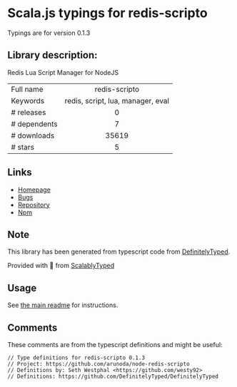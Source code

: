 
# Scala.js typings for redis-scripto

Typings are for version 0.1.3

## Library description:
Redis Lua Script Manager for NodeJS

|                    |                 |
| ------------------ | :-------------: |
| Full name          | redis-scripto |
| Keywords           | redis, script, lua, manager, eval |
| # releases         | 0 |
| # dependents       | 7 |
| # downloads        | 35619 |
| # stars            | 5 |

## Links
- [Homepage](https://github.com/arunoda/node-redis-scripto)
- [Bugs](https://github.com/arunoda/node-redis-scripto/issues)
- [Repository](https://github.com/arunoda/node-redis-scripto)
- [Npm](https://www.npmjs.com/package/redis-scripto)
    


## Note
This library has been generated from typescript code from [DefinitelyTyped](https://definitelytyped.org).

Provided with :purple_heart: from [ScalablyTyped](https://github.com/oyvindberg/ScalablyTyped)

## Usage
See [the main readme](../../readme.md) for instructions.

## Comments

These comments are from the typescript definitions and might be useful:
```
// Type definitions for redis-scripto 0.1.3
// Project: https://github.com/arunoda/node-redis-scripto
// Definitions by: Seth Westphal <https://github.com/westy92>
// Definitions: https://github.com/DefinitelyTyped/DefinitelyTyped

```

